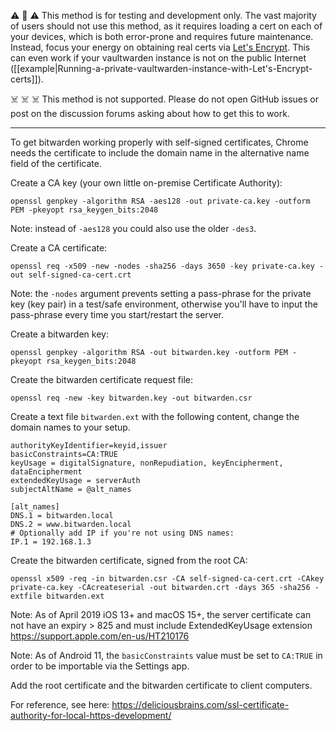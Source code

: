 :warning: :poop: :warning: This method is for testing and development only. The vast majority of users should not use this method, as it requires loading a cert on each of your devices, which is both error-prone and requires future maintenance. Instead, focus your energy on obtaining real certs via [Let's Encrypt](https://letsencrypt.org/getting-started/). This can even work if your vaultwarden instance is not on the public Internet ([[example|Running-a-private-vaultwarden-instance-with-Let's-Encrypt-certs]]).

:skull_and_crossbones: :skull_and_crossbones: :skull_and_crossbones: This method is not supported. Please do not open GitHub issues or post on the discussion forums asking about how to get this to work.

---

To get bitwarden working properly with self-signed certificates, Chrome needs the certificate to include the domain name in the alternative name field of the certificate.

Create a CA key (your own little on-premise Certificate Authority):
```
openssl genpkey -algorithm RSA -aes128 -out private-ca.key -outform PEM -pkeyopt rsa_keygen_bits:2048
```

Note: instead of `-aes128` you could also use the older `-des3`.

Create a CA certificate:
```
openssl req -x509 -new -nodes -sha256 -days 3650 -key private-ca.key -out self-signed-ca-cert.crt
```

Note: the `-nodes` argument prevents setting a pass-phrase for the private key (key pair) in a test/safe environment, otherwise you'll have to input the pass-phrase every time you start/restart the server.

Create a bitwarden key:
```
openssl genpkey -algorithm RSA -out bitwarden.key -outform PEM -pkeyopt rsa_keygen_bits:2048
```

Create the bitwarden certificate request file:
```
openssl req -new -key bitwarden.key -out bitwarden.csr
```

Create a text file `bitwarden.ext` with the following content, change the domain names to your setup.
```
authorityKeyIdentifier=keyid,issuer
basicConstraints=CA:TRUE
keyUsage = digitalSignature, nonRepudiation, keyEncipherment, dataEncipherment
extendedKeyUsage = serverAuth
subjectAltName = @alt_names

[alt_names]
DNS.1 = bitwarden.local
DNS.2 = www.bitwarden.local
# Optionally add IP if you're not using DNS names:
IP.1 = 192.168.1.3
```


Create the bitwarden certificate, signed from the root CA:

```
openssl x509 -req -in bitwarden.csr -CA self-signed-ca-cert.crt -CAkey private-ca.key -CAcreateserial -out bitwarden.crt -days 365 -sha256 -extfile bitwarden.ext
```
Note: As of April 2019 iOS 13+ and macOS 15+, the server certificate can not have an expiry > 825 and must include ExtendedKeyUsage extension https://support.apple.com/en-us/HT210176

Note: As of Android 11, the `basicConstraints` value must be set to `CA:TRUE` in order to be importable via the Settings app.
 
Add the root certificate and the bitwarden certificate to client computers.


For reference, see here: https://deliciousbrains.com/ssl-certificate-authority-for-local-https-development/